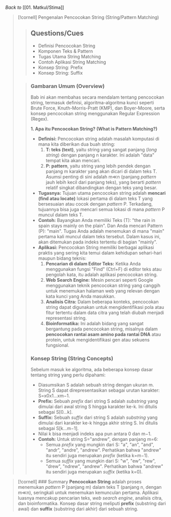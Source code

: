 _Back to_ [[01. Matkul/Stima]]

> [!cornell] Pengenalan Pencocokan String (String/Pattern Matching)
> 
> > ## Questions/Cues
> > 
> > - Definisi Pencocokan String
> > - Komponen Teks & Pattern
> > - Tugas Utama String Matching
> > - Contoh Aplikasi String Matching
> > - Konsep String: Prefix
> > - Konsep String: Suffix
> 
> > 
> > ### Gambaran Umum (Overview)
> >  Bab ini akan membahas secara mendalam tentang pencocokan string, termasuk definisi, algoritma-algoritma kunci seperti Brute Force, Knuth-Morris-Pratt (KMP), dan Boyer-Moore, serta konsep pencocokan string menggunakan Regular Expression (Regex).
> > 
> > **1. Apa itu Pencocokan String? (What is Pattern Matching?)**
> > 
> > - **Definisi:** Pencocokan string adalah masalah komputasi di mana kita diberikan dua buah string:
> >     1. **T: teks (text)**, yaitu string yang sangat panjang (_long string_) dengan panjang n karakter. Ini adalah "data" tempat kita akan mencari.
> >     2. **P: pattern**, yaitu string yang lebih pendek dengan panjang m karakter yang akan dicari di dalam teks T. Asumsi penting di sini adalah m≪n (panjang _pattern_ jauh lebih kecil dari panjang teks), yang berarti _pattern_ relatif singkat dibandingkan dengan teks yang besar.
> > - **Tugasnya:** Tujuan utama pencocokan string adalah **mencari (find atau locate)** lokasi pertama di dalam teks T yang bersesuaian atau cocok dengan _pattern_ P. Terkadang, tujuannya bisa juga mencari semua lokasi di mana _pattern_ P muncul dalam teks T.
> > - **Contoh:** Bayangkan Anda memiliki Teks (T): "the rain in spain stays mainly on the plain". Dan Anda mencari Pattern (P): "main". Tugas Anda adalah menemukan di mana "main" pertama kali muncul dalam teks tersebut. Dalam kasus ini, akan ditemukan pada indeks tertentu di bagian "mainly".
> > - **Aplikasi:** Pencocokan String memiliki berbagai aplikasi praktis yang sering kita temui dalam kehidupan sehari-hari maupun bidang teknis:
> >     1. **Pencarian di dalam Editor Teks:** Ketika Anda menggunakan fungsi "Find" (Ctrl+F) di editor teks atau pengolah kata, itu adalah aplikasi pencocokan string.
> >     2. **Web Search Engine:** Mesin pencari seperti Google menggunakan teknik pencocokan string yang canggih untuk menemukan halaman web yang relevan dengan kata kunci yang Anda masukkan.
> >     3. **Analisis Citra:** Dalam beberapa konteks, pencocokan string dapat digunakan untuk mengidentifikasi pola atau fitur tertentu dalam data citra yang telah diubah menjadi representasi string.
> >     4. **Bioinformatika:** Ini adalah bidang yang sangat bergantung pada pencocokan string, misalnya dalam **pencocokan rantai asam amino pada rantai DNA** atau protein, untuk mengidentifikasi gen atau sekuens fungsional.
> > 
> > ### Konsep String (String Concepts)
> > 
> > Sebelum masuk ke algoritma, ada beberapa konsep dasar tentang string yang perlu dipahami:
> > 
> > - Diasumsikan S adalah sebuah string dengan ukuran m. String S dapat direpresentasikan sebagai urutan karakter: S=x0​x1​…xm−1​.
> > - **Prefix:** Sebuah _prefix_ dari string S adalah _substring_ yang dimulai dari awal string S hingga karakter ke-k. Ini ditulis sebagai S[0…k].
> > - **Suffix:** Sebuah _suffix_ dari string S adalah _substring_ yang dimulai dari karakter ke-k hingga akhir string S. Ini ditulis sebagai S[k…m−1].
> > - Nilai k bisa menjadi indeks apa pun antara 0 dan m−1.
> > - **Contoh:** Untuk string S="andrew", dengan panjang m=6:
> >     - Semua _prefix_ yang mungkin dari S: "a", "an", "and", "andr", "andre", "andrew". Perhatikan bahwa "andrew" itu sendiri juga merupakan _prefix_ (ketika k=m−1).
> >     - Semua _suffix_ yang mungkin dari S: "w", "ew", "rew", "drew", "ndrew", "andrew". Perhatikan bahwa "andrew" itu sendiri juga merupakan _suffix_ (ketika k=0).

> [!cornell] ### Summary
> **Pencocokan String** adalah proses menemukan _pattern_ P (panjang m) dalam teks T (panjang n, dengan m≪n), seringkali untuk menemukan kemunculan pertama. Aplikasi luasnya mencakup pencarian teks, _web search engine_, analisis citra, dan bioinformatika. Konsep dasar string meliputi **prefix** (substring dari awal) dan **suffix** (substring dari akhir) dari sebuah string.